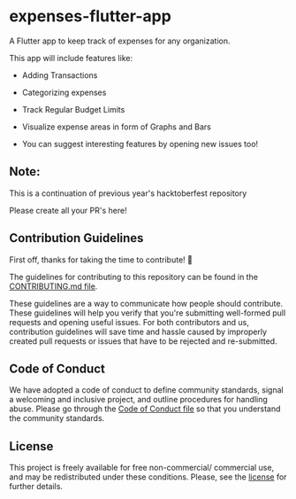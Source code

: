 # expenses-flutter-app

A Flutter app to keep track of expenses for any organization.

This app will include features like:

- Adding Transactions
  
- Categorizing expenses
  
- Track Regular Budget Limits

- Visualize expense areas in form of Graphs and Bars

- You can suggest interesting features by opening new issues too!


## Note:

This is a continuation of previous year's hacktoberfest repository

Please create all your PR's here!

## Contribution Guidelines

First off, thanks for taking the time to contribute! :tada:

The guidelines for contributing to this repository can be found in the [CONTRIBUTING.md file](https://github.com/pccoeacm/expenses-flutter-app/blob/master/CONTRIBUTING.md). 

These guidelines are a way to communicate how people should contribute. These guidelines will help you verify that you're submitting well-formed pull requests and opening useful issues. For both contributors and us, contribution guidelines will save time and hassle caused by improperly created pull requests or issues that have to be rejected and re-submitted.

## Code of Conduct

We have adopted a code of conduct to define community standards, signal a welcoming and inclusive project, and outline procedures for handling abuse. Please go through the [Code of Conduct file](https://github.com/pccoeacm/expenses-flutter-app/blob/master/CODE_OF_CONDUCT.md) so that you understand the community standards. 

## License

This project is freely available for free non-commercial/ commercial use, and may be redistributed under these conditions. Please, see the [license](https://github.com/pccoeacm/expenses-flutter-app/blob/master/LICENSE) for further details.
